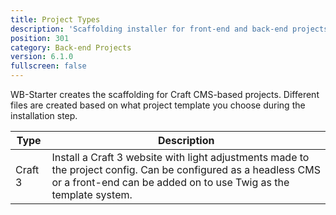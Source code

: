 ```yaml
---
title: Project Types
description: 'Scaffolding installer for front-end and back-end projects.'
position: 301
category: Back-end Projects
version: 6.1.0
fullscreen: false
---
```


WB-Starter creates the scaffolding for Craft CMS-based projects. Different files are created based on what project template you choose during the installation step.

| Type | Description |
| --- | --- |
| Craft 3 | Install a Craft 3 website with light adjustments made to the project config. Can be configured as a headless CMS or a front-end can be added on to use Twig as the template system. |
